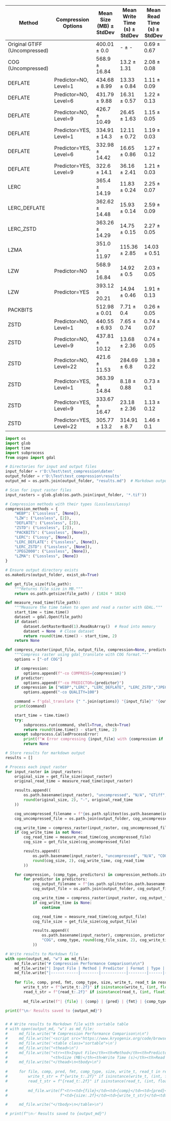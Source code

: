 

| Method   | Compression Options | Mean Size (MB) ± StdDev | Mean Write Time (s) ± StdDev | Mean Read Time (s) ± StdDev |
|----------|----------------------|------------------------|------------------------|------------------------|
| Original GTIFF (Uncompressed) |  | 400.01 ± 0.0 | - ± - | 0.69 ± 0.67 |
| COG (Uncompressed) |  | 568.9 ± 16.84 | 13.2 ± 1.31 | 2.08 ± 0.08 |
| DEFLATE | Predictor=NO, Level=1 | 434.68 ± 8.99 | 13.33 ± 0.84 | 1.11 ± 0.09 |
| DEFLATE | Predictor=NO, Level=6 | 431.79 ± 9.88 | 16.31 ± 0.57 | 1.22 ± 0.13 |
| DEFLATE | Predictor=NO, Level=9 | 426.7 ± 10.49 | 26.45 ± 1.63 | 1.15 ± 0.05 |
| DEFLATE | Predictor=YES, Level=1 | 334.91 ± 14.3 | 12.11 ± 0.72 | 1.19 ± 0.03 |
| DEFLATE | Predictor=YES, Level=6 | 332.98 ± 14.42 | 16.65 ± 0.86 | 1.27 ± 0.12 |
| DEFLATE | Predictor=YES, Level=9 | 322.6 ± 14.1 | 36.16 ± 2.41 | 1.21 ± 0.03 |
| LERC |  | 365.4 ± 14.19 | 11.83 ± 0.24 | 2.25 ± 0.07 |
| LERC_DEFLATE |  | 362.62 ± 14.48 | 15.93 ± 0.14 | 2.59 ± 0.09 |
| LERC_ZSTD |  | 363.26 ± 14.29 | 14.75 ± 0.15 | 2.27 ± 0.05 |
| LZMA |  | 351.0 ± 11.97 | 115.36 ± 2.85 | 14.03 ± 0.51 |
| LZW | Predictor=NO | 568.9 ± 16.84 | 14.92 ± 0.5 | 2.03 ± 0.05 |
| LZW | Predictor=YES | 393.12 ± 20.21 | 14.94 ± 0.46 | 1.91 ± 0.13 |
| PACKBITS |  | 512.98 ± 0.01 | 7.71 ± 0.4 | 0.26 ± 0.05 |
| ZSTD | Predictor=NO, Level=1 | 440.55 ± 6.93 | 7.65 ± 0.74 | 0.74 ± 0.07 |
| ZSTD | Predictor=NO, Level=9 | 437.81 ± 10.12 | 13.68 ± 2.36 | 0.74 ± 0.05 |
| ZSTD | Predictor=NO, Level=22 | 421.6 ± 11.53 | 284.69 ± 6.8 | 1.38 ± 0.22 |
| ZSTD | Predictor=YES, Level=1 | 363.39 ± 14.84 | 8.18 ± 0.88 | 0.73 ± 0.1 |
| ZSTD | Predictor=YES, Level=9 | 333.67 ± 16.47 | 23.18 ± 2.36 | 1.13 ± 0.12 |
| ZSTD | Predictor=YES, Level=22 | 305.77 ± 13.2 | 314.91 ± 8.7 | 1.46 ± 0.1 |



```python
import os
import glob
import time
import subprocess
from osgeo import gdal

# Directories for input and output files
input_folder = r'D:\Test\test_compression\daten'
output_folder = r'D:\Test\test_compression\results'
output_md = os.path.join(output_folder, "results.md")  # Markdown output file

# Scan for input raster files
input_rasters = glob.glob(os.path.join(input_folder, '*.tif'))

# Compression methods with their types (Lossless/Lossy)
compression_methods = {
    "WEBP": ("Lossless", [None]),
    "LZW": ("Lossless", [2]),
    "DEFLATE": ("Lossless", [2]),
    "ZSTD": ("Lossless", [2]),
    "PACKBITS": ("Lossless", [None]),
    "LERC": ("Lossy", [None]),
    "LERC_DEFLATE": ("Lossless", [None]),
    "LERC_ZSTD": ("Lossless", [None]),
    "JPEG2000": ("Lossless", [None]),
    "LZMA": ("Lossless", [None])
}

# Ensure output directory exists
os.makedirs(output_folder, exist_ok=True)

def get_file_size(file_path):
    """Returns file size in MB."""
    return os.path.getsize(file_path) / (1024 * 1024)

def measure_read_time(file_path):
    """Measure the time taken to open and read a raster with GDAL."""
    start_time = time.time()
    dataset = gdal.Open(file_path)
    if dataset:
        dataset.GetRasterBand(1).ReadAsArray()  # Read into memory
        dataset = None  # Close dataset
        return round(time.time() - start_time, 2)
    return None

def compress_raster(input_file, output_file, compression=None, predictor=None):
    """Compress raster using gdal_translate with COG format."""
    options = ["-of COG"]

    if compression:
        options.append(f"-co COMPRESS={compression}")
    if predictor:
        options.append(f"-co PREDICTOR={predictor}")
    if compression in ["WEBP","LERC", "LERC_DEFLATE", "LERC_ZSTD","JPEG2000"]:
        options.append("-co QUALITY=100")

    command = f'gdal_translate {" ".join(options)} "{input_file}" "{output_file}"'
    print(command)

    start_time = time.time()
    try:
        subprocess.run(command, shell=True, check=True)
        return round(time.time() - start_time, 2)
    except subprocess.CalledProcessError:
        print(f"❌ Error compressing {input_file} with {compression if compression else 'NO COMPRESSION'}")
        return None

# Store results for markdown output
results = []

# Process each input raster
for input_raster in input_rasters:
    original_size = get_file_size(input_raster)
    original_read_time = measure_read_time(input_raster)

    results.append((
        os.path.basename(input_raster), "uncompressed", "N/A", "GTiff", "Lossless",
        round(original_size, 2), "-", original_read_time
    ))

    cog_uncompressed_filename = f"{os.path.splitext(os.path.basename(input_raster))[0]}_COG.tif"
    cog_uncompressed_file = os.path.join(output_folder, cog_uncompressed_filename)

    cog_write_time = compress_raster(input_raster, cog_uncompressed_file)
    if cog_write_time is not None:
        cog_read_time = measure_read_time(cog_uncompressed_file)
        cog_size = get_file_size(cog_uncompressed_file)

        results.append((
            os.path.basename(input_raster), "uncompressed", "N/A", "COG", "Lossless",
            round(cog_size, 2), cog_write_time, cog_read_time
        ))

    for compression, (comp_type, predictors) in compression_methods.items():
        for predictor in predictors:
            cog_output_filename = f"{os.path.splitext(os.path.basename(input_raster))[0]}_{compression}_COG.tif"
            cog_output_file = os.path.join(output_folder, cog_output_filename)

            cog_write_time = compress_raster(input_raster, cog_output_file, compression, predictor)
            if cog_write_time is None:
                continue

            cog_read_time = measure_read_time(cog_output_file)
            cog_file_size = get_file_size(cog_output_file)

            results.append((
                os.path.basename(input_raster), compression, predictor if predictor else "N/A",
                "COG", comp_type, round(cog_file_size, 2), cog_write_time, cog_read_time
            ))

# Write results to Markdown file
with open(output_md, "w") as md_file:
    md_file.write("# Compression Performance Comparison\n\n")
    md_file.write("| Input File | Method | Predictor | Format | Type | Size (MB) | Write Time (s) | Read Time (s) |\n")
    md_file.write("|------------|--------|-----------|--------|------|----------|--------------|--------------|\n")
    
    for file, comp, pred, fmt, comp_type, size, write_t, read_t in results:
        write_t_str = f"{write_t:.2f}" if isinstance(write_t, (int, float)) else write_t  # Keep "-" for uncompressed
        read_t_str = f"{read_t:.2f}" if isinstance(read_t, (int, float)) else "Error"
        
        md_file.write(f"| {file} | {comp} | {pred} | {fmt} | {comp_type} | {size:.2f} | {write_t_str} | {read_t_str} |\n")

print(f"\n✅ Results saved to {output_md}")


# # Write results to Markdown file with sortable table
# with open(output_md, "w") as md_file:
#     md_file.write("# Compression Performance Comparison\n\n")
#     md_file.write('<script src="https://www.kryogenix.org/code/browser/sorttable/sorttable.js"></script>\n')
#     md_file.write('<table class="sortable">\n')
#     md_file.write("<thead>\n")
#     md_file.write("<tr><th>Input File</th><th>Method</th><th>Predictor</th><th>Format</th><th>Type</th>"
#                   "<th>Size (MB)</th><th>Write Time (s)</th><th>Read Time (s)</th></tr>\n")
#     md_file.write("</thead>\n<tbody>\n")
    
#     for file, comp, pred, fmt, comp_type, size, write_t, read_t in results:
#         write_t_str = f"{write_t:.2f}" if isinstance(write_t, (int, float)) else write_t
#         read_t_str = f"{read_t:.2f}" if isinstance(read_t, (int, float)) else "Error"
        
#         md_file.write(f"<tr><td>{file}</td><td>{comp}</td><td>{pred}</td><td>{fmt}</td><td>{comp_type}</td>"
#                       f"<td>{size:.2f}</td><td>{write_t_str}</td><td>{read_t_str}</td></tr>\n")

#     md_file.write("</tbody>\n</table>\n")

# print(f"\n✅ Results saved to {output_md}")


```
